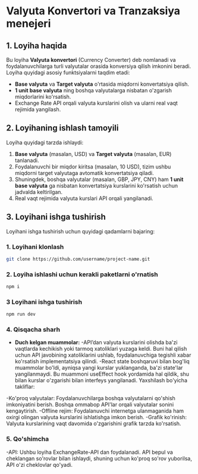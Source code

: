 # Valyuta Konvertori va Tranzaksiya menejeri

## 1. Loyiha haqida

Bu loyiha **Valyuta konvertori** (Currency Converter) deb nomlanadi va foydalanuvchilarga turli valyutalar orasida konversiya qilish imkonini beradi. Loyiha quyidagi asosiy funktsiyalarni taqdim etadi:

- **Base valyuta** va **Target valyuta** o'rtasida miqdorni konvertatsiya qilish.
- **1 unit base valyuta** ning boshqa valyutalarga nisbatan o'zgarish miqdorlarini ko'rsatish.
- Exchange Rate API orqali valyuta kurslarini olish va ularni real vaqt rejimida yangilash.

## 2. Loyihaning ishlash tamoyili

Loyiha quyidagi tarzda ishlaydi:
1. **Base valyuta** (masalan, USD) va **Target valyuta** (masalan, EUR) tanlanadi.
2. Foydalanuvchi bir miqdor kiritsa (masalan, 10 USD), tizim ushbu miqdorni target valyutaga avtomatik konvertatsiya qiladi.
3. Shuningdek, boshqa valyutalar (masalan, GBP, JPY, CNY) ham **1 unit base valyuta** ga nisbatan konvertatsiya kurslarini ko'rsatish uchun jadvalda keltirilgan.
4. Real vaqt rejimida valyuta kurslari API orqali yangilanadi.

## 3. Loyihani ishga tushirish

Loyihani ishga tushirish uchun quyidagi qadamlarni bajaring:

### 1. Loyihani klonlash

```bash
git clone https://github.com/username/project-name.git
```

### 2. Loyiha ishlashi uchun kerakli paketlarni o'rnatish
```bash
npm i
```

### 3 Loyihani ishga tushirish
```bash
npm run dev
```

### 4. Qisqacha sharh
- **Duch kelgan muammolar:**
 -API’dan valyuta kurslarini olishda ba'zi vaqtlarda kechikish yoki tarmoq xatoliklari yuzaga keldi. Buni hal qilish uchun API javobining xatoliklarini ushlab, foydalanuvchiga tegishli xabar ko'rsatish implementatsiya qilindi.
 -React state boshqaruvi bilan bog'liq muammolar bo'ldi, ayniqsa yangi kurslar yuklanganda, ba'zi state'lar yangilanmaydi. Bu muammoni useEffect hook yordamida hal qildik, shu bilan kurslar o'zgarishi bilan interfeys yangilanadi.
Yaxshilash bo'yicha takliflar:

-Ko'proq valyutalar: Foydalanuvchilarga boshqa valyutalarni qo'shish imkoniyatini berish. Boshqa ommabop API'lar orqali valyutalar sonini kengaytirish.
-Offline rejim: Foydalanuvchi internetga ulanmaganida ham oxirgi olingan valyuta kurslarini ishlatishga imkon berish.
-Grafik ko'rinish: Valyuta kurslarining vaqt davomida o'zgarishini grafik tarzda ko'rsatish.
### 5. Qo'shimcha
-API: Ushbu loyiha ExchangeRate-API dan foydalanadi. API bepul va cheklangan so'rovlar bilan ishlaydi, shuning uchun ko'proq so'rov yuborilsa, API o'zi cheklovlar qo'yadi.